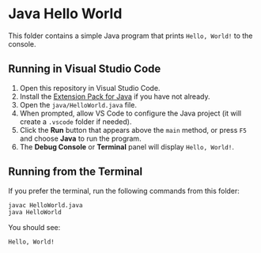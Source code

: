 # Java Hello World

This folder contains a simple Java program that prints `Hello, World!` to the console.

## Running in Visual Studio Code

1. Open this repository in Visual Studio Code.
2. Install the [Extension Pack for Java](https://marketplace.visualstudio.com/items?itemName=vscjava.vscode-java-pack) if you have not already.
3. Open the `java/HelloWorld.java` file.
4. When prompted, allow VS Code to configure the Java project (it will create a `.vscode` folder if needed).
5. Click the **Run** button that appears above the `main` method, or press `F5` and choose **Java** to run the program.
6. The **Debug Console** or **Terminal** panel will display `Hello, World!`.

## Running from the Terminal

If you prefer the terminal, run the following commands from this folder:

```bash
javac HelloWorld.java
java HelloWorld
```

You should see:

```
Hello, World!
```
